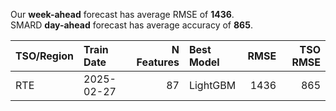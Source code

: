 
Our __week-ahead__ forecast has average RMSE of __1436__.  
SMARD __day-ahead__ forecast has average accuracy of __865__. 
    
| TSO/Region   | Train Date   |   N Features | Best Model   |   RMSE |   TSO RMSE |
|:-------------|:-------------|-------------:|:-------------|-------:|-----------:|
| RTE          | 2025-02-27   |           87 | LightGBM     |   1436 |        865 |